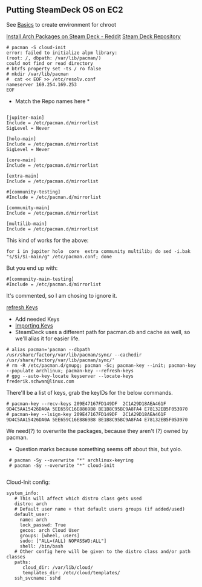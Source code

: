## Putting SteamDeck OS on EC2
See [Basics](https://github.com/reelieuglie/SteamDeck_Recovery_Image_Teardown/blob/main/Basics.md) to create environment for chroot

[Install Arch Packages on Steam Deck - Reddit](https://www.reddit.com/r/SteamDeck/comments/t8al0i/install_arch_packages_on_your_steam_deck/)
[Steam Deck Repository](https://steamdeck-packages.steamos.cloud/archlinux-mirror/)

```
# pacman -S cloud-init
error: failed to initialize alpm library:
(root: /, dbpath: /var/lib/pacman/)
could not find or read directory
# btrfs property set -ts / ro false
# mkdir /var/lib/pacman
#  cat << EOF >> /etc/resolv.conf
nameserver 169.254.169.253
EOF

```
* Match the Repo names here *
```

[jupiter-main]
Include = /etc/pacman.d/mirrorlist
SigLevel = Never

[holo-main]
Include = /etc/pacman.d/mirrorlist
SigLevel = Never

[core-main]
Include = /etc/pacman.d/mirrorlist

[extra-main]
Include = /etc/pacman.d/mirrorlist

#[community-testing]
#Include = /etc/pacman.d/mirrorlist

[community-main]
Include = /etc/pacman.d/mirrorlist

[multilib-main]
Include = /etc/pacman.d/mirrorlist
```
This kind of works for the above:
```
for i in jupiter holo  core  extra community multilib; do sed -i.bak "s/$i/$i-main/g" /etc/pacman.conf; done
```
But you end up with:
```
#[community-main-testing]
#Include = /etc/pacman.d/mirrorlist
```
It's commented, so I am chosing to ignore it. 

[refresh Keys](https://wiki.archlinux.org/title/Pacman/Package_signing#Resetting_all_the_keys)


* Add needed Keys
* [Importing Keys](https://keys.openpgp.org/about/usage)
* SteamDeck uses a different path for pacman.db and cache as well, so we'll alias it for easier life. 

```
# alias pacman='pacman --dbpath /usr/share/factory/var/lib/pacman/sync/ --cachedir /usr/share/factory/var/lib/pacman/sync/'
# rm -R /etc/pacman.d/gnupg; pacman -Sc; pacman-key --init; pacman-key --populate archlinux; pacman-key --refresh-keys
# gpg --auto-key-locate keyserver --locate-keys frederik.schwan@linux.com
```
There'll be a list of keys, grab the keyIDs for the below commands.

```
# pacman-key --recv-keys 209E47167FD149DF  2C1A29D18AEA461F 9D4C5AA15426DA0A 5EE659C16E8869B8 BE1B8C95BC9A8FA4 E78132EB5F053970
# pacman-key --lsign-key 209E47167FD149DF  2C1A29D18AEA461F 9D4C5AA15426DA0A 5EE659C16E8869B8 BE1B8C95BC9A8FA4 E78132EB5F053970
```

We need(?) to overwrite the packages, because they aren't (?) owned by pacman.
* Question marks because something seems off about this, but yolo. 
```
 # pacman -Sy --overwrite "*" archlinux-keyring
 # pacman -Sy --overwrite "*" cloud-init
 
```

Cloud-Init config:
```
system_info:
   # This will affect which distro class gets used
   distro: arch
   # Default user name + that default users groups (if added/used)
   default_user:
     name: arch
     lock_passwd: True
     gecos: arch Cloud User
     groups: [wheel, users]
     sudo: ["ALL=(ALL) NOPASSWD:ALL"]
     shell: /bin/bash
   # Other config here will be given to the distro class and/or path classes
   paths:
      cloud_dir: /var/lib/cloud/
      templates_dir: /etc/cloud/templates/
   ssh_svcname: sshd
   ```

